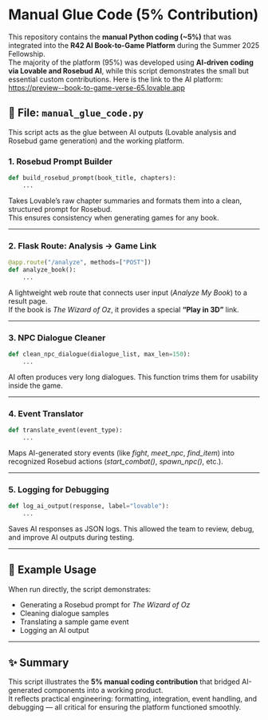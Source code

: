 # Manual Glue Code (5% Contribution)

This repository contains the **manual Python coding (~5%)** that was integrated into the **R42 AI Book-to-Game Platform** during the Summer 2025 Fellowship.  
The majority of the platform (95%) was developed using **AI-driven coding via Lovable and Rosebud AI**, while this script demonstrates the small but essential custom contributions.
Here is the link to the AI platform: https://preview--book-to-game-verse-65.lovable.app

## 📂 File: `manual_glue_code.py`

This script acts as the glue between AI outputs (Lovable analysis and Rosebud game generation) and the working platform.

### 1. Rosebud Prompt Builder
```python
def build_rosebud_prompt(book_title, chapters):
    ...
```
Takes Lovable’s raw chapter summaries and formats them into a clean, structured prompt for Rosebud.  
This ensures consistency when generating games for any book.

---

### 2. Flask Route: Analysis → Game Link
```python
@app.route("/analyze", methods=["POST"])
def analyze_book():
    ...
```
A lightweight web route that connects user input (*Analyze My Book*) to a result page.  
If the book is *The Wizard of Oz*, it provides a special **“Play in 3D”** link.

---

### 3. NPC Dialogue Cleaner
```python
def clean_npc_dialogue(dialogue_list, max_len=150):
    ...
```
AI often produces very long dialogues. This function trims them for usability inside the game.

---

### 4. Event Translator
```python
def translate_event(event_type):
    ...
```
Maps AI-generated story events (like *fight*, *meet_npc*, *find_item*) into recognized Rosebud actions (*start_combat()*, *spawn_npc()*, etc.).

---

### 5. Logging for Debugging
```python
def log_ai_output(response, label="lovable"):
    ...
```
Saves AI responses as JSON logs. This allowed the team to review, debug, and improve AI outputs during testing.

---

## 🧩 Example Usage
When run directly, the script demonstrates:
- Generating a Rosebud prompt for *The Wizard of Oz*
- Cleaning dialogue samples
- Translating a sample game event
- Logging an AI output

---

## ✨ Summary
This script illustrates the **5% manual coding contribution** that bridged AI-generated components into a working product.  
It reflects practical engineering: formatting, integration, event handling, and debugging — all critical for ensuring the platform functioned smoothly.
